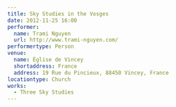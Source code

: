 ```yaml
---
title: Sky Studies in the Vosges
date: 2012-11-25 16:00
performer:
  name: Trami Nguyen
  url: http://www.trami-nguyen.com/
performertype: Person
venue:
  name: Église de Vincey
  shortaddress: France
  address: 19 Rue du Pincieux, 88450 Vincey, France
locationtype: Church
works:
  - Three Sky Studies
---
```

